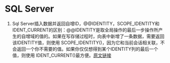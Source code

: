 # SQL Server
1. Sql Server插入数据并返回自增ID，@@IDENTITY，SCOPE_IDENTITY和IDENT_CURRENT的区别：@@IDENTITY是取全局操作的最后一步操作所产生的自增域的值的。如果在写存储过程时，向表中新增了一条数据，需要返回该IDENTITY值，则使用 SCOPE_IDENTITY()，因为它和当前会话相关联，不会返回一个你不需要的值。如果你仅仅想得到某个IDENTITY列的最后一个值，则使用 IDENT_CURRENT()最方便。[原文链接](http://www.bbsmax.com/A/q4zVVyylzK/)
